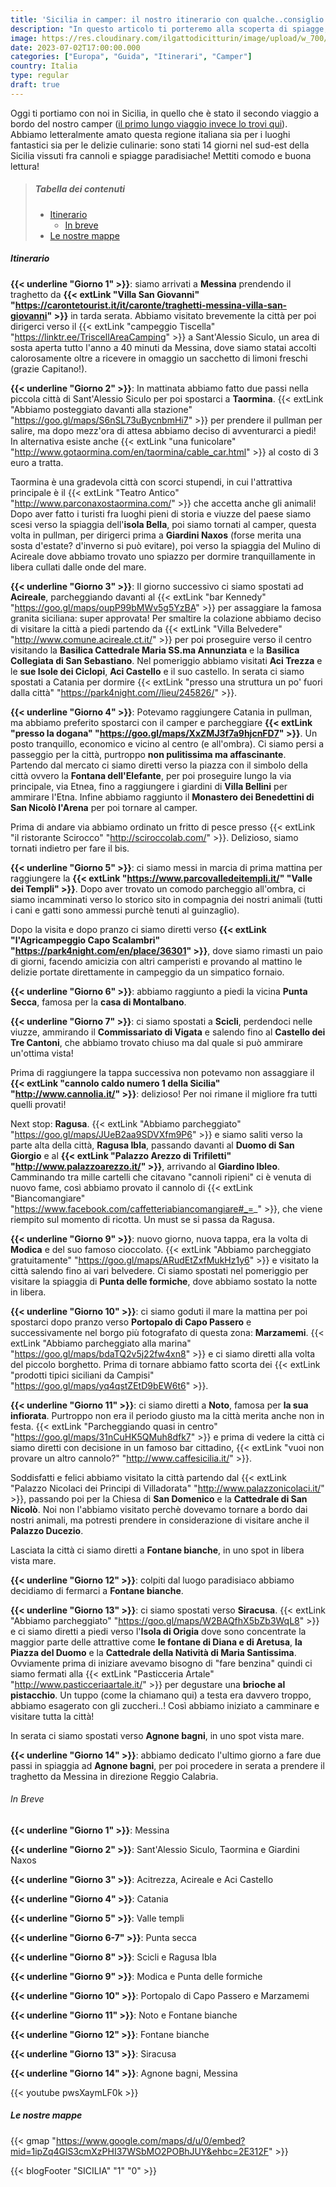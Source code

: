 ```yaml
---
title: 'Sicilia in camper: il nostro itinerario con qualche..consiglio culinario'
description: "In questo articolo ti porteremo alla scoperta di spiagge, siti archeologici, promontori, città e località turistiche della Sicilia on the road!"
image: https://res.cloudinary.com/ilgattodicitturin/image/upload/w_700/f_auto,q_auto:eco/v1688671509/Articoli/Danimarca/danimarca-faro_glgvqv.jpg
date: 2023-07-02T17:00:00.000
categories: ["Europa", "Guida", "Itinerari", "Camper"]
country: Italia
type: regular
draft: true 
---
```


Oggi ti portiamo con noi in Sicilia, in quello che è stato il secondo viaggio a bordo del nostro camper ([il primo lungo viaggio invece lo trovi qui](/blog/)).
Abbiamo letteralmente amato questa regione italiana sia per i luoghi fantastici sia per le delizie culinarie: sono stati 14 giorni nel sud-est della Sicilia vissuti fra cannoli e spiagge paradisiache! Mettiti comodo e buona lettura!

> ##### Tabella dei contenuti
> - [Itinerario](#itinerario)
>   - [In breve](#in-breve)
> - [Le nostre mappe](#le-nostre-mappe)

##### Itinerario

**{{< underline "Giorno 1" >}}**: siamo arrivati a **Messina** prendendo il traghetto da **{{< extLink "Villa San Giovanni" "https://carontetourist.it/it/caronte/traghetti-messina-villa-san-giovanni" >}}** in tarda serata. Abbiamo visitato brevemente la città per poi dirigerci verso il {{< extLink "campeggio Tiscella" "https://linktr.ee/TriscellAreaCamping" >}} a Sant'Alessio Siculo, un area di sosta aperta tutto l'anno a 40 minuti da Messina, dove siamo statai accolti calorosamente oltre a ricevere in omaggio un sacchetto di limoni freschi (grazie Capitano!).

**{{< underline "Giorno 2" >}}**: In mattinata abbiamo fatto due passi nella piccola città di Sant'Alessio Siculo per poi spostarci a **Taormina**. {{< extLink "Abbiamo posteggiato davanti alla stazione" "https://goo.gl/maps/S6nSL73uBycnbmHi7" >}} per prendere il pullman per salire, ma dopo mezz'ora di attesa abbiamo deciso di avventurarci a piedi! In alternativa esiste anche {{< extLink "una funicolare" "http://www.gotaormina.com/en/taormina/cable_car.html" >}} al costo di 3 euro a tratta.

Taormina è una gradevola città con scorci stupendi, in cui l'attrattiva principale è il {{< extLink "Teatro Antico" "http://www.parconaxostaormina.com/" >}} che accetta anche gli animali! Dopo aver fatto i turisti fra luoghi pieni di storia e viuzze del paese siamo scesi verso la spiaggia dell'**isola Bella**, poi siamo tornati al camper, questa volta in pullman, per dirigerci prima a **Giardini Naxos** (forse merita una sosta d'estate? d'inverno si può evitare), poi verso la spiaggia del Mulino di Acireale dove abbiamo trovato uno spiazzo per dormire tranquillamente in libera cullati dalle onde del mare.

**{{< underline "Giorno 3" >}}**: Il giorno successivo ci siamo spostati ad **Acireale**, parcheggiando davanti al {{< extLink "bar Kennedy" "https://goo.gl/maps/oupP99bMWv5g5YzBA" >}} per assaggiare la famosa granita siciliana: super approvata! Per smaltire la colazione abbiamo deciso di visitare la città a piedi partendo da {{< extLink "Villa Belvedere" "http://www.comune.acireale.ct.it/" >}} per poi proseguire verso il centro visitando la **Basilica Cattedrale Maria SS.ma Annunziata** e la **Basilica Collegiata di San Sebastiano**. Nel pomeriggio abbiamo visitati **Aci Trezza** e le **sue Isole dei Ciclopi**, **Aci Castello** e il suo castello. In serata ci siamo spostati a Catania per dormire {{< extLink "presso una struttura un po' fuori dalla città" "https://park4night.com//lieu/245826/" >}}. 

**{{< underline "Giorno 4" >}}**: Potevamo raggiungere Catania in pullman, ma abbiamo preferito spostarci con il camper e parcheggiare **{{< extLink "presso la dogana" "https://goo.gl/maps/XxZMJ3f7a9hjcnFD7" >}}**. Un posto tranquillo, economico e vicino al centro (e all'ombra). Ci siamo persi a passeggio per la città, purtroppo **non pulitissima ma affascinante**. Partendo dal mercato ci siamo diretti verso la piazza con il simbolo della città ovvero la **Fontana dell'Elefante**, per poi proseguire lungo la via principale, via Etnea, fino a raggiungere i giardini di **Villa Bellini** per ammirare l'Etna. Infine abbiamo raggiunto il **Monastero dei Benedettini di San Nicolò l'Arena** per poi tornare al camper. 

Prima di andare via abbiamo ordinato un fritto di pesce presso {{< extLink "il ristorante Scirocco" "http://sciroccolab.com/" >}}. Delizioso, siamo tornati indietro per fare il bis. 

**{{< underline "Giorno 5" >}}**: ci siamo messi in marcia di prima mattina per raggiungere la **{{< extLink "https://www.parcovalledeitempli.it/" "Valle dei Templi" >}}**. Dopo aver trovato un comodo parcheggio all'ombra, ci siamo incamminati verso lo storico sito in compagnia dei nostri animali (tutti i cani e gatti sono ammessi purchè tenuti al guinzaglio).

Dopo la visita e dopo pranzo ci siamo diretti verso **{{< extLink "l'Agricampeggio Capo Scalambri" "https://park4night.com/en/place/36301" >}}**, dove siamo rimasti un paio di giorni, facendo amicizia con altri camperisti e provando al mattino le delizie portate direttamente in campeggio da un simpatico fornaio. 

**{{< underline "Giorno 6" >}}**: abbiamo raggiunto a piedi la vicina **Punta Secca**, famosa per la **casa di Montalbano**.

**{{< underline "Giorno 7" >}}**: ci siamo spostati a **Scicli**, perdendoci nelle viuzze, ammirando il **Commissariato di Vigata** e salendo fino al **Castello dei Tre Cantoni**, che abbiamo trovato chiuso ma dal quale si può ammirare un'ottima vista!

Prima di raggiungere la tappa successiva non potevamo non assaggiare il **{{< extLink "cannolo caldo numero 1 della Sicilia" "http://www.cannolia.it/" >}}**: delizioso! Per noi rimane il migliore fra tutti quelli provati!

Next stop: **Ragusa**. {{< extLink "Abbiamo parcheggiato" "https://goo.gl/maps/JUeB2aa9SDVXfm9P6" >}} e siamo saliti verso la parte alta della città, **Ragusa Ibla**, passando davanti al **Duomo di San Giorgio** e al **{{< extLink "Palazzo Arezzo di Trifiletti" "http://www.palazzoarezzo.it/" >}}**, arrivando al **Giardino Ibleo**. Camminando tra mille cartelli che citavano "cannoli ripieni" ci è venuta di nuovo fame, così abbiamo provato il cannolo di {{< extLink "Biancomangiare" "https://www.facebook.com/caffetteriabiancomangiare#_=_" >}}, che viene riempito sul momento di ricotta. Un must se si passa da Ragusa.

**{{< underline "Giorno 9" >}}**:  nuovo giorno, nuova tappa, era la volta di **Modica** e del suo famoso cioccolato. {{< extLink "Abbiamo parcheggiato gratuitamente" "https://goo.gl/maps/ARudEtZxfMukHz1y6" >}} e visitato la città salendo fino ai vari belvedere. 
Ci siamo spostati nel pomeriggio per visitare la spiaggia di **Punta delle formiche**,  dove abbiamo sostato la notte in libera.

**{{< underline "Giorno 10" >}}**: ci siamo goduti il mare la mattina per poi spostarci dopo pranzo verso **Portopalo di Capo Passero** e successivamente nel borgo più fotografato di questa zona: **Marzamemi**. {{< extLink "Abbiamo parcheggiato alla marina" "https://goo.gl/maps/bdaTQ2v5j22fw4xn8" >}} e ci siamo diretti alla volta del piccolo borghetto. Prima di tornare abbiamo fatto scorta dei {{< extLink "prodotti tipici siciliani da Campisi" "https://goo.gl/maps/yq4qstZEtD9bEW6t6" >}}.

**{{< underline "Giorno 11" >}}**: ci siamo diretti a **Noto**, famosa per **la sua infiorata**. Purtroppo non era il periodo giusto ma la città merita anche non in festa. {{< extLink "Parcheggiando quasi in centro" "https://goo.gl/maps/31nCuHK5QMuh8dfk7" >}} e prima di vedere la città ci siamo diretti con decisione in un famoso bar cittadino, {{< extLink "vuoi non provare un altro cannolo?" "http://www.caffesicilia.it/" >}}.

Soddisfatti e felici abbiamo visitato la città partendo dal {{< extLink "Palazzo Nicolaci dei Principi di Villadorata" "http://www.palazzonicolaci.it/" >}}, passando poi per la Chiesa di **San Domenico** e la **Cattedrale di San Nicolò**. Noi non l'abbiamo visitato perchè dovevamo tornare a bordo dai nostri animali, ma potresti prendere in considerazione di visitare anche il **Palazzo Ducezio**.

Lasciata la città ci siamo diretti a **Fontane bianche**, in uno spot in libera vista mare.

**{{< underline "Giorno 12" >}}**: colpiti dal luogo paradisiaco abbiamo decidiamo di fermarci a **Fontane bianche**.

**{{< underline "Giorno 13" >}}**: ci siamo spostati verso **Siracusa**. {{< extLink "Abbiamo parcheggiato" "https://goo.gl/maps/W2BAQfhX5bZb3WqL8" >}} e ci siamo diretti a piedi verso l'**Isola di Origia** dove sono concentrate la maggior parte delle attrattive come **le fontane di Diana e di Aretusa**, **la Piazza del Duomo** e la **Cattedrale della Natività di Maria Santissima**. Ovviamente prima di iniziare avevamo bisogno di "fare benzina" quindi ci siamo fermati alla {{< extLink "Pasticceria Artale" "http://www.pasticceriaartale.it/" >}} per degustare una **brioche al pistacchio**. 
Un tuppo (come la chiamano qui) a testa era davvero troppo, abbiamo esagerato con gli zuccheri..! Così abbiamo iniziato a camminare e visitare tutta la città! 

In serata ci siamo spostati verso **Agnone bagni**, in uno spot vista mare.

**{{< underline "Giorno 14" >}}**: abbiamo dedicato l'ultimo giorno a fare due passi in spiaggia ad **Agnone bagni**, per poi procedere in serata a prendere il traghetto da Messina in direzione Reggio Calabria.

###### In Breve

**{{< underline "Giorno 1" >}}**: Messina

**{{< underline "Giorno 2" >}}**: Sant'Alessio Siculo, Taormina e Giardini Naxos

**{{< underline "Giorno 3" >}}**: Acitrezza, Acireale e Aci Castello

**{{< underline "Giorno 4" >}}**: Catania

**{{< underline "Giorno 5" >}}**: Valle templi
 
**{{< underline "Giorno 6-7" >}}**: Punta secca

**{{< underline "Giorno 8" >}}**: Scicli e Ragusa Ibla

**{{< underline "Giorno 9" >}}**: Modica e Punta delle formiche

**{{< underline "Giorno 10" >}}**: Portopalo di Capo Passero e Marzamemi

**{{< underline "Giorno 11" >}}**: Noto e Fontane bianche

**{{< underline "Giorno 12" >}}**: Fontane bianche

**{{< underline "Giorno 13" >}}**: Siracusa

**{{< underline "Giorno 14" >}}**: Agnone bagni, Messina

{{< youtube pwsXaymLF0k >}}

##### Le nostre mappe
{{< gmap "https://www.google.com/maps/d/u/0/embed?mid=1ipZq4GlS3cmXzPHI37WSbMO2POBhJUY&ehbc=2E312F" >}}

{{< blogFooter "SICILIA" "1" "0" >}}

